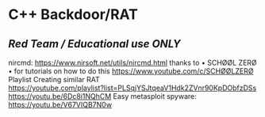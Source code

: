 # C++ Backdoor/RAT </br>
## _Red Team / Educational use ONLY_ </br>
nircmd: https://www.nirsoft.net/utils/nircmd.html
thanks to  • SCHØØL ZERØ • for tutorials on how to do this
https://www.youtube.com/c/SCHØØLZERØ
Playlist Creating similar RAT<br>
https://youtube.com/playlist?list=PLSqjYSJtqeaV1Hdk2ZVnr90KpDObfzDSs
https://youtu.be/6Dc8i1NQhCM
Easy metasploit spyware:
https://youtu.be/V67VIQB7N0w
